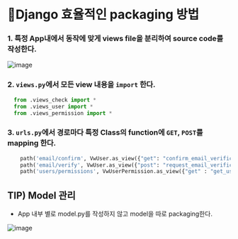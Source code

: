 # 🦁Django 효율적인 packaging 방법
### 1. 특정 App내에서 동작에 맞게 views file을 분리하여 source code를 작성한다. 



 ![image](https://user-images.githubusercontent.com/67450413/190945716-e0ac28f2-6862-456a-9c08-34a590d7fca5.png)
 
 
 
### 2. `views.py`에서 모든 view 내용을 `import` 한다.
```py
  from .views_check import *
  from .views_user import *
  from .views_permission import *
```
### 3. `urls.py`에서 경로마다 특정 Class의 function에 `GET`, `POST`를 mapping 한다.
```py
    path('email/confirm', VwUser.as_view({"get": "confirm_email_verification"})),
    path('email/verify', VwUser.as_view({"post": "request_email_verification"})),
    path('users/permissions', VwUserPermission.as_view({"get" : "get_user_permissions" , "post": "register_user_permission"})),
```

## TIP) Model 관리
- App 내부 별로 model.py를 작성하지 않고 model을 따로 packaging한다.



![image](https://user-images.githubusercontent.com/67450413/190946324-3a00d7e6-97af-47d5-bc48-da7790ff0c0e.png)
